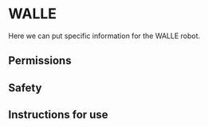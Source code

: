 
# WALLE 

Here we can put specific information for the WALLE robot. 

## Permissions 

## Safety 

## Instructions for use 
